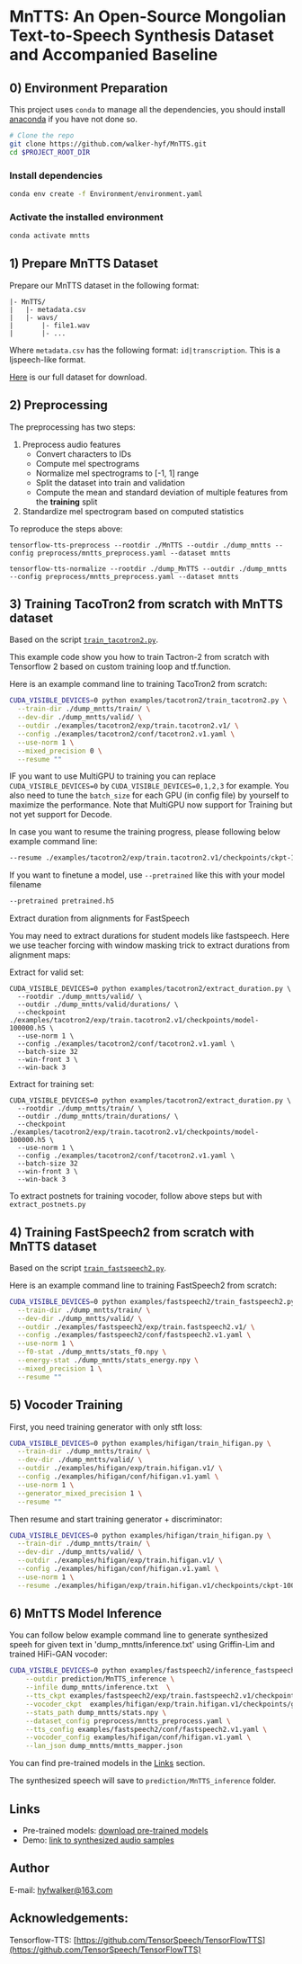 # MnTTS: An Open-Source Mongolian Text-to-Speech Synthesis Dataset and Accompanied Baseline
 

## 0) Environment Preparation

This project uses `conda` to manage all the dependencies, you should install [anaconda](https://anaconda.org/) if you have not done so. 

```bash
# Clone the repo
git clone https://github.com/walker-hyf/MnTTS.git
cd $PROJECT_ROOT_DIR
```

### Install dependencies
```bash
conda env create -f Environment/environment.yaml
```

### Activate the installed environment
```bash
conda activate mntts
```

## 1) Prepare MnTTS Dataset

Prepare our MnTTS dataset in the following format:
```
|- MnTTS/
|   |- metadata.csv
|   |- wavs/
|       |- file1.wav
|       |- ...
```

Where `metadata.csv` has the following format: `id|transcription`. This is a ljspeech-like format.

[Here](https://drive.google.com/file/d/1Xtx5GCZBl_JdDeokjsiRpJ05oUl_Z1ef/view?usp=sharing) is our full dataset for download.



## 2) Preprocessing

The preprocessing has two steps:

1. Preprocess audio features
    - Convert characters to IDs
    - Compute mel spectrograms
    - Normalize mel spectrograms to [-1, 1] range
    - Split the dataset into train and validation
    - Compute the mean and standard deviation of multiple features from the **training** split
2. Standardize mel spectrogram based on computed statistics

To reproduce the steps above:
```
tensorflow-tts-preprocess --rootdir ./MnTTS --outdir ./dump_mntts --config preprocess/mntts_preprocess.yaml --dataset mntts
```

```
tensorflow-tts-normalize --rootdir ./dump_MnTTS --outdir ./dump_mntts --config preprocess/mntts_preprocess.yaml --dataset mntts
```

 



## 3) Training TacoTron2 from scratch with MnTTS dataset

Based on the script [`train_tacotron2.py`](https://github.com/TensorSpeech/TensorFlowTTS/blob/master/examples/tacotron2/train_tacotron2.py).

 
This example code show you how to train Tactron-2 from scratch with Tensorflow 2 based on custom training loop and tf.function. 

  
Here is an example command line to training TacoTron2 from scratch:

```bash
CUDA_VISIBLE_DEVICES=0 python examples/tacotron2/train_tacotron2.py \
  --train-dir ./dump_mntts/train/ \
  --dev-dir ./dump_mntts/valid/ \
  --outdir ./examples/tacotron2/exp/train.tacotron2.v1/ \
  --config ./examples/tacotron2/conf/tacotron2.v1.yaml \
  --use-norm 1 \
  --mixed_precision 0 \
  --resume ""
```

IF you want to use MultiGPU to training you can replace `CUDA_VISIBLE_DEVICES=0` by `CUDA_VISIBLE_DEVICES=0,1,2,3` for example. You also need to tune the `batch_size` for each GPU (in config file) by yourself to maximize the performance. Note that MultiGPU now support for Training but not yet support for Decode.

In case you want to resume the training progress, please following below example command line:

```bash
--resume ./examples/tacotron2/exp/train.tacotron2.v1/checkpoints/ckpt-100000
```

If you want to finetune a model, use `--pretrained` like this with your model filename
```bash
--pretrained pretrained.h5
```

Extract duration from alignments for FastSpeech

You may need to extract durations for student models like fastspeech. Here we use teacher forcing with window masking trick to extract durations from alignment maps:

Extract for valid set:

```
CUDA_VISIBLE_DEVICES=0 python examples/tacotron2/extract_duration.py \
  --rootdir ./dump_mntts/valid/ \
  --outdir ./dump_mntts/valid/durations/ \
  --checkpoint ./examples/tacotron2/exp/train.tacotron2.v1/checkpoints/model-100000.h5 \
  --use-norm 1 \
  --config ./examples/tacotron2/conf/tacotron2.v1.yaml \
  --batch-size 32
  --win-front 3 \
  --win-back 3
```

Extract for training set:

```
CUDA_VISIBLE_DEVICES=0 python examples/tacotron2/extract_duration.py \
  --rootdir ./dump_mntts/train/ \
  --outdir ./dump_mntts/train/durations/ \
  --checkpoint ./examples/tacotron2/exp/train.tacotron2.v1/checkpoints/model-100000.h5 \
  --use-norm 1 \
  --config ./examples/tacotron2/conf/tacotron2.v1.yaml \
  --batch-size 32
  --win-front 3 \
  --win-back 3
```

To extract postnets for training vocoder, follow above steps but with `extract_postnets.py`

## 4) Training FastSpeech2 from scratch with MnTTS dataset

Based on the script [`train_fastspeech2.py`](https://github.com/dathudeptrai/TensorFlowTTS/blob/master/examples/fastspeech2/train_fastspeech2.py).

Here is an example command line to training FastSpeech2 from scratch:

```bash
CUDA_VISIBLE_DEVICES=0 python examples/fastspeech2/train_fastspeech2.py \
  --train-dir ./dump_mntts/train/ \
  --dev-dir ./dump_mntts/valid/ \
  --outdir ./examples/fastspeech2/exp/train.fastspeech2.v1/ \
  --config ./examples/fastspeech2/conf/fastspeech2.v1.yaml \
  --use-norm 1 \
  --f0-stat ./dump_mntts/stats_f0.npy \
  --energy-stat ./dump_mntts/stats_energy.npy \
  --mixed_precision 1 \
  --resume ""
```


## 5) Vocoder Training


First, you need training generator with only stft loss:

```bash
CUDA_VISIBLE_DEVICES=0 python examples/hifigan/train_hifigan.py \
  --train-dir ./dump_mntts/train/ \
  --dev-dir ./dump_mntts/valid/ \
  --outdir ./examples/hifigan/exp/train.hifigan.v1/ \
  --config ./examples/hifigan/conf/hifigan.v1.yaml \
  --use-norm 1 \
  --generator_mixed_precision 1 \
  --resume ""
```

Then resume and start training generator + discriminator:


```bash
CUDA_VISIBLE_DEVICES=0 python examples/hifigan/train_hifigan.py \
  --train-dir ./dump_mntts/train/ \
  --dev-dir ./dump_mntts/valid/ \
  --outdir ./examples/hifigan/exp/train.hifigan.v1/ \
  --config ./examples/hifigan/conf/hifigan.v1.yaml \
  --use-norm 1 \
  --resume ./examples/hifigan/exp/train.hifigan.v1/checkpoints/ckpt-100000
```

## 6) MnTTS Model Inference

You can follow below example command line to generate synthesized speeh for given text in 'dump_mntts/inference.txt' using Griffin-Lim and trained HiFi-GAN vocoder:

```bash
CUDA_VISIBLE_DEVICES=0 python examples/fastspeech2/inference_fastspeech2.py \
    --outdir prediction/MnTTS_inference \
    --infile dump_mntts/inference.txt  \
    --tts_ckpt examples/fastspeech2/exp/train.fastspeech2.v1/checkpoints/model-200000.h5 \
    --vocoder_ckpt  examples/hifigan/exp/train.hifigan.v1/checkpoints/generator-200000.h5 \
    --stats_path dump_mntts/stats.npy \
    --dataset_config preprocess/mntts_preprocess.yaml \
    --tts_config examples/fastspeech2/conf/fastspeech2.v1.yaml \
    --vocoder_config examples/hifigan/conf/hifigan.v1.yaml \
    --lan_json dump_mntts/mntts_mapper.json 
```

You can find pre-trained models in the [Links](#Links) section.


The synthesized speech will save to `prediction/MnTTS_inference` folder.


## Links

- Pre-trained models: [download pre-trained models](https://drive.google.com/file/d/1eVtGQvRd7UKAEHOCricQ5RSAgminoCd_/view?usp=sharing)
- Demo: [link to synthesized audio samples](https://github.com/walker-hyf/MnTTS/prediction/MnTTS_inference)


## Author
E-mail: hyfwalker@163.com

[//]: # (## Citation)
[//]: # (Please kindly cite the following paper if you use this code repository in your work,)
[//]: # (```)
[//]: # (```)


## Acknowledgements:


Tensorflow-TTS: [https://github.com/TensorSpeech/TensorFlowTTS](https://github.com/TensorSpeech/TensorFlowTTS)



